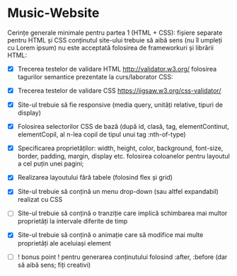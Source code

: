 # Music-Website

Cerințe generale minimale pentru partea 1 (HTML + CSS):
fișiere separate pentru HTML și CSS
conținutul site-ului trebuie să aibă sens (nu îl umpleți cu Lorem ipsum)
nu este acceptată folosirea de frameworkuri și librării
HTML:

- [x] Trecerea testelor de validare HTML http://validator.w3.org/
folosirea tagurilor semantice prezentate la curs/laborator
CSS:

- [x] Trecerea testelor de validare CSS https://jigsaw.w3.org/css-validator/

- [x] Site-ul trebuie să fie responsive (media query, unități relative, tipuri de display)

- [x] Folosirea selectorilor CSS de bază (după id, clasă, tag, elementContinut, elementCopil, al n-lea copil de tipul unui tag :nth-of-type)

- [x] Specificarea proprietăților: width, height, color, background, font-size, border, padding, margin, display etc.
folosirea coloanelor pentru layoutul a cel puțin unei pagini; 

- [x] Realizarea layoutului fără tabele (folosind flex și grid)

- [x] Site-ul trebuie să conțină un menu drop-down (sau altfel expandabil) realizat cu CSS

- [ ] Site-ul trebuie să conțină o tranziție care implică schimbarea mai multor proprietăți la intervale diferite de timp

- [x] Site-ul trebuie să conțină o animație care să modifice mai multe proprietăți ale aceluiași element

- [ ] ! bonus point ! pentru generarea conținutului folosind :after, :before (dar să aibă sens; fiți creativi)